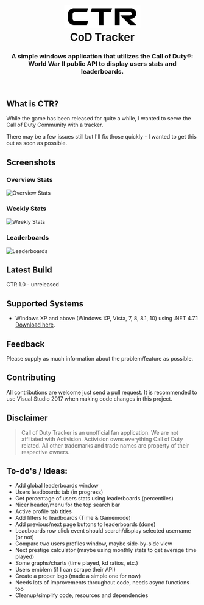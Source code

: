 <h1 align="center">
  <img src="/CoD Tracker/Resources/CTR-black.png" alt="Icon" />
  <br />
  CoD Tracker
</h1>

<h3 align="center">A simple windows application that utilizes the Call of Duty®: World War II public API to display users stats and leaderboards.</h3>
<div align="center">
</div>
<br />

## What is CTR?
While the game has been released for quite a while, I wanted to serve the Call of Duty Community with a tracker.

There may be a few issues still but I'll fix those quickly - I wanted to get this out as soon as possible.

## Screenshots
### Overview Stats
![Overview Stats](https://github.com/HerbL27/CoD-Tracker/blob/master/Screenshots/overview.png?raw=true)

### Weekly Stats
![Weekly Stats](https://github.com/HerbL27/CoD-Tracker/blob/master/Screenshots/weekly.png?raw=true)

### Leaderboards
![Leaderboards](https://github.com/HerbL27/CoD-Tracker/blob/master/Screenshots/leaderboards.png?raw=true)

## Latest Build
CTR 1.0 - unreleased

## Supported Systems
* Windows XP and above (Windows XP, Vista, 7, 8, 8.1, 10) using .NET 4.7.1 [Download here](https://www.microsoft.com/net/download/dotnet-framework-runtime/net471).

## Feedback
Please supply as much information about the problem/feature as possible.

## Contributing
All contributions are welcome just send a pull request. It is recommended to use Visual Studio 2017 when making code changes in this project.

## Disclaimer
>  Call of Duty Tracker is an unofficial fan application. We are not affiliated with Activision. Activision owns everything Call of Duty related. All other trademarks and trade names are property of their respective owners.

## To-do's / Ideas:
- Add global leaderboards window
- Users leadboards tab (in progress)
- Get percentage of users stats using leaderboards (percentiles)
- Nicer header/menu for the top search bar
- Active profile tab titles
- Add filters to leadboards (Time & Gamemode)
- Add previous/next page buttons to leaderboards (done)
- Leadboards row click event should search/display selected username (or not)
- Compare two users profiles window, maybe side-by-side view
- Next prestige calculator (maybe using monthly stats to get average time played)
- Some graphs/charts (time played, kd ratios, etc.)
- Users emblem (if I can scrape their API) 
- Create a proper logo (made a simple one for now)
- Needs lots of improvements throughout code, needs async functions too
- Cleanup/simplify code, resources and dependencies